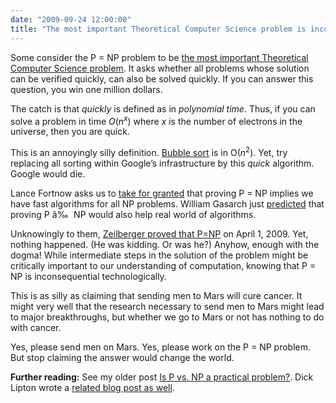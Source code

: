 ```yaml
---
date: "2009-09-24 12:00:00"
title: "The most important Theoretical Computer Science problem is inconsequential"
---
```




Some consider the P = NP problem to be [the most important Theoretical Computer Science problem](https://en.wikipedia.org/wiki/P_%3D_NP_problem). It asks whether all problems whose solution can be verified quickly, can also be solved quickly. If you can answer this question, you win one million dollars.

The catch is that _quickly_ is defined as in <em>polynomial time</em>. Thus, if you can solve a problem in time <em>O</em>(<em>n</em><sup><em>x</em></sup>) where _x_ is the number of electrons in the universe, then you are quick.

This is an annoyingly silly definition. [Bubble sort](https://en.wikipedia.org/wiki/Bubblesort) is in O(<em>n</em><sup>2</sup>). Yet, try replacing all sorting within Google&rsquo;s infrastructure by this _quick_ algorithm. Google would die.

Lance Fortnow asks us to [take for granted](http://mags.acm.org/communications/200909/?folio=78&amp;CFID=54572392&amp;CFTOKEN=14190217) that proving P = NP implies we have fast algorithms for all NP problems. William Gasarch just [predicted](http://blog.computationalcomplexity.org/2009/09/my-two-cents-on-p-vs-np.html) that proving P â‰  NP would also help real world of algorithms. 

Unknowingly to them, [Zeilberger proved that P=NP](http://www.math.rutgers.edu/~zeilberg/mamarim/mamarimPDF/pnp.pdf) on April 1, 2009. Yet, nothing happened. (He was kidding. Or was he?) Anyhow, enough with the dogma! While intermediate steps in the solution of the problem might be critically important to our understanding of computation, knowing that P = NP is inconsequential technologically.

This is as silly as claiming that sending men to Mars will cure cancer. It might very well that the research necessary to send men to Mars might lead to major breakthroughs, but whether we go to Mars or not has nothing to do with cancer.

Yes, please send men on Mars. Yes, please work on the P = NP problem. But stop claiming the answer would change the world.

__Further reading:__ See my older post [Is P vs. NP a practical problem?](/lemire/blog/2007/05/23/is-p-vs-np-a-practical-problem/). Dick Lipton wrote a [related blog post as well](https://rjlipton.wordpress.com/about-me/).

